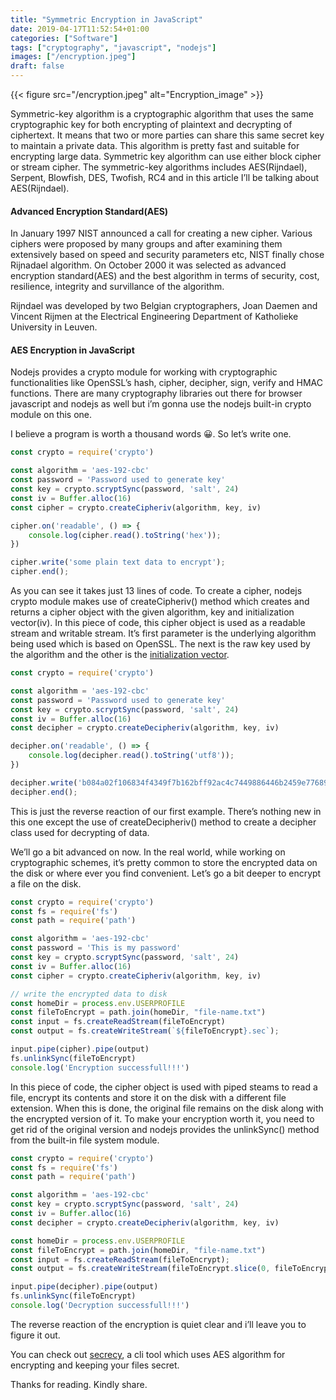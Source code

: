 ```yaml
---
title: "Symmetric Encryption in JavaScript"
date: 2019-04-17T11:52:54+01:00
categories: ["Software"]
tags: ["cryptography", "javascript", "nodejs"]
images: ["/encryption.jpeg"]
draft: false
---
```


{{< figure src="/encryption.jpeg" alt="Encryption_image" >}}

Symmetric-key algorithm is a cryptographic algorithm that uses the same cryptographic key for both encrypting of plaintext and decrypting of ciphertext. It means that two or more parties can share this same secret key to maintain a private data. This algorithm is pretty fast and suitable for encrypting large data. Symmetric key algorithm can use either block cipher or stream cipher. The symmetric-key algorithms includes AES(Rijndael), Serpent, Blowfish, DES, Twofish, RC4 and in this article I’ll be talking about AES(Rijndael).


#### Advanced Encryption Standard(AES)

In January 1997 NIST announced a call for creating a new cipher. Various ciphers were proposed by many groups and after examining them extensively based on speed and security parameters etc, NIST finally chose Rijnadael algorithm. On October 2000 it was selected as advanced encryption standard(AES) and the best algorithm in terms of security, cost, resilience, integrity and survillance of the algorithm.

Rijndael was developed by two Belgian cryptographers, Joan Daemen and Vincent Rijmen at the Electrical Engineering Department of Katholieke University in Leuven.


#### AES Encryption in JavaScript

Nodejs provides a crypto module for working with cryptographic functionalities like OpenSSL’s hash, cipher, decipher, sign, verify and HMAC functions. There are many cryptography libraries out there for browser javascript and nodejs as well but i’m gonna use the nodejs built-in crypto module on this one.

I believe a program is worth a thousand words 😀. So let’s write one.

```js
const crypto = require('crypto')

const algorithm = 'aes-192-cbc'
const password = 'Password used to generate key'
const key = crypto.scryptSync(password, 'salt', 24)
const iv = Buffer.alloc(16)
const cipher = crypto.createCipheriv(algorithm, key, iv)

cipher.on('readable', () => {
    console.log(cipher.read().toString('hex'));
})

cipher.write('some plain text data to encrypt');
cipher.end();
```

As you can see it takes just 13 lines of code. To create a cipher, nodejs crypto module makes use of createCipheriv() method which creates and returns a cipher object with the given algorithm, key and initialization vector(iv). In this piece of code, this cipher object is used as a readable stream and writable stream. It’s first parameter is the underlying algorithm being used which is based on OpenSSL. The next is the raw key used by the algorithm and the other is the [initialization vector](https://en.wikipedia.org/wiki/Initialization_vector).

```js
const crypto = require('crypto')

const algorithm = 'aes-192-cbc'
const password = 'Password used to generate key'
const key = crypto.scryptSync(password, 'salt', 24)
const iv = Buffer.alloc(16)
const decipher = crypto.createDecipheriv(algorithm, key, iv)

decipher.on('readable', () => {
    console.log(decipher.read().toString('utf8'));
})

decipher.write('b084a02f106834f4349f7b162bff92ac4c7449886446b2459e7768935ef94882', 'hex')
decipher.end();
```

This is just the reverse reaction of our first example. There’s nothing new in this one except the use of createDecipheriv() method to create a decipher class used for decrypting of data.

We’ll go a bit advanced on now. In the real world, while working on cryptographic schemes, it’s pretty common to store the encrypted data on the disk or where ever you find convenient. Let’s go a bit deeper to encrypt a file on the disk.

```js
const crypto = require('crypto')
const fs = require('fs')
const path = require('path')

const algorithm = 'aes-192-cbc'
const password = 'This is my password'
const key = crypto.scryptSync(password, 'salt', 24)
const iv = Buffer.alloc(16)
const cipher = crypto.createCipheriv(algorithm, key, iv)

// write the encrypted data to disk
const homeDir = process.env.USERPROFILE
const fileToEncrypt = path.join(homeDir, "file-name.txt")
const input = fs.createReadStream(fileToEncrypt)
const output = fs.createWriteStream(`${fileToEncrypt}.sec`);

input.pipe(cipher).pipe(output)
fs.unlinkSync(fileToEncrypt)
console.log('Encryption successfull!!!')
```

In this piece of code, the cipher object is used with piped steams to read a file, encrypt its contents and store it on the disk with a different file extension. When this is done, the original file remains on the disk along with the encrypted version of it. To make your encryption worth it, you need to get rid of the original version and nodejs provides the unlinkSync() method from the built-in file system module.

```js
const crypto = require('crypto')
const fs = require('fs')
const path = require('path')

const algorithm = 'aes-192-cbc'
const key = crypto.scryptSync(password, 'salt', 24)
const iv = Buffer.alloc(16)
const decipher = crypto.createDecipheriv(algorithm, key, iv)

const homeDir = process.env.USERPROFILE
const fileToEncrypt = path.join(homeDir, "file-name.txt")
const input = fs.createReadStream(fileToEncrypt);
const output = fs.createWriteStream(fileToEncrypt.slice(0, fileToEncrypt.length-4));

input.pipe(decipher).pipe(output)
fs.unlinkSync(fileToEncrypt)
console.log('Decryption successfull!!!')
```

The reverse reaction of the encryption is quiet clear and i’ll leave you to figure it out.

You can check out [secrecy](https://github.com/Spatocode/secrecy), a cli tool which uses AES algorithm for encrypting and keeping your files secret.

Thanks for reading. Kindly share.